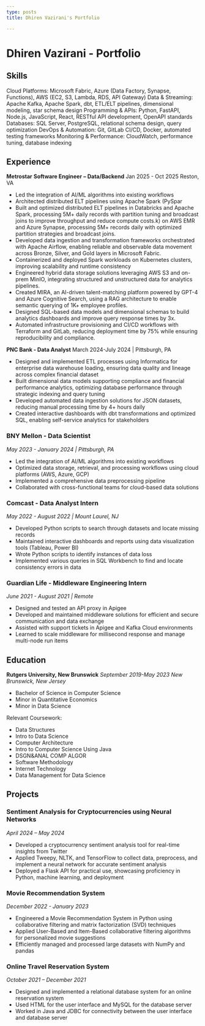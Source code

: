 ```yaml
---
type: posts
title: Dhiren Vazirani's Portfolio

---
```


# Dhiren Vazirani - Portfolio

## Skills

Cloud Platforms: Microsoft Fabric, Azure (Data Factory, Synapse, Functions), AWS (EC2, S3, Lambda, RDS, API Gateway)
Data & Streaming: Apache Kafka, Apache Spark, dbt, ETL/ELT pipelines, dimensional modeling, star schema design
Programming & APIs: Python, FastAPI, Node.js, JavaScript, React, RESTful API development, OpenAPI standards
Databases: SQL Server, PostgreSQL, relational schema design, query optimization
DevOps & Automation: Git, GitLab CI/CD, Docker, automated testing frameworks
Monitoring & Performance: CloudWatch, performance tuning, database indexing

## Experience

**Metrostar** **Software Engineer** **– Data/Backend**
Jan 2025 - Oct 2025  Reston, VA

- Led the integration of AI/ML algorithms into existing workflows
- Architected distributed ELT pipelines using Apache Spark (PySpar
- Built and optimized distributed ELT pipelines in Databricks and Apache Spark, processing 5M+ daily records with partition tuning and broadcast joins to improve throughput and reduce compute costs.k) on AWS EMR and Azure Synapse, processing 5M+ records daily with optimized partition strategies and broadcast joins.
- Developed data ingestion and transformation frameworks orchestrated with Apache Airflow, enabling reliable and observable data movement across Bronze, Silver, and Gold layers in Microsoft Fabric.
- Containerized and deployed Spark workloads on Kubernetes clusters, improving scalability and runtime consistency
- Engineered hybrid data storage solutions leveraging AWS S3 and on-prem MinIO, integrating structured and unstructured data for analytics pipelines.
- Created MIRA, an AI-driven talent-matching platform powered by GPT-4 and Azure Cognitive Search, using a RAG architecture to enable semantic querying of 1K+ employee profiles.
- Designed SQL-based data models and dimensional schemas to build analytics dashboards and improve query response times by 3x.
- Automated infrastructure provisioning and CI/CD workflows with Terraform and GitLab, reducing deployment time by 75% while ensuring reproducibility and compliance.

**PNC Bank - Data Analyst**
March 2024-July 2024 |  Pittsburgh, PA
- Designed and implemented ETL processes using Informatica for enterprise data warehouse loading, ensuring data quality and lineage across complex financial dataset
- Built dimensional data models supporting compliance and financial performance analytics, optimizing database performance through strategic indexing and query tuning
- Developed automated data ingestion solutions for JSON datasets, reducing manual processing time by 4+ hours daily
- Created interactive dashboards with dbt transformations and optimized SQL, enabling self-service analytics for stakeholders

### BNY Mellon - Data Scientist
*May 2023 - January 2024 | Pittsburgh, PA*

- Led the integration of AI/ML algorithms into existing workflows
- Optimized data storage, retrieval, and processing workflows using cloud platforms (AWS, Azure, GCP)
- Implemented a comprehensive data preprocessing pipeline
- Collaborated with cross-functional teams for cloud-based data solutions

### Comcast - Data Analyst Intern
*May 2022 - August 2022 | Mount Laurel, NJ*

- Developed Python scripts to search through datasets and locate missing records
- Maintained interactive dashboards and reports using data visualization tools (Tableau, Power BI)
- Wrote Python scripts to identify instances of data loss
- Implemented various queries in SQL Workbench to find and locate consistency errors in data

### Guardian Life - Middleware Engineering Intern
*June 2021 - August 2021 | Remote*

- Designed and tested an API proxy in Apigee
- Developed and maintained middleware solutions for efficient and secure communication and data exchange
- Assisted with support tickets in Apigee and Kafka Cloud environments
- Learned to scale middleware for millisecond response and manage multi-node run items

## Education

**Rutgers University, New Brunswick**
*September 2019-May 2023*
*New Brunswick, New Jersey*

- Bachelor of Science in Computer Science
- Minor in Quantitative Economics
- Minor in Data Science

Relevant Coursework:
- Data Structures
- Intro to Data Science
- Computer Architecture
- Intro to Computer Science Using Java
- DSGN&ANAL COMP ALGOR
- Software Methodology
- Internet Technology
- Data Management for Data Science

## Projects

### Sentiment Analysis for Cryptocurrencies using Neural Networks
*April 2024 – May 2024*

- Developed a cryptocurrency sentiment analysis tool for real-time insights from Twitter
- Applied Tweepy, NLTK, and TensorFlow to collect data, preprocess, and implement a neural network for accurate sentiment analysis
- Deployed a Flask API for practical use, showcasing proficiency in Python, machine learning, and deployment

### Movie Recommendation System
*December 2022 - January 2023*

- Engineered a Movie Recommendation System in Python using collaborative filtering and matrix factorization (SVD) techniques
- Applied User-Based and Item-Based collaborative filtering algorithms for personalized movie suggestions
- Efficiently managed and processed large datasets with NumPy and pandas

### Online Travel Reservation System
*October 2021 – December 2021*

- Designed and implemented a relational database system for an online reservation system
- Used HTML for the user interface and MySQL for the database server
- Worked in Java and JDBC for connectivity between the user interface and database server





